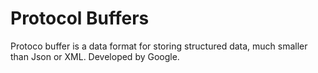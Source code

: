 <h1>Protocol Buffers</h1>
<p>Protoco buffer is a data format for storing structured data, much smaller than Json or XML. Developed by Google.
</p>